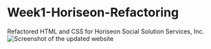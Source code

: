 # Week1-Horiseon-Refactoring
Refactored HTML and CSS for Horiseon Social Solution Services, Inc.
![Screenshot of the updated website](https://i.imgur.com/SAevBUR.jpeg)
